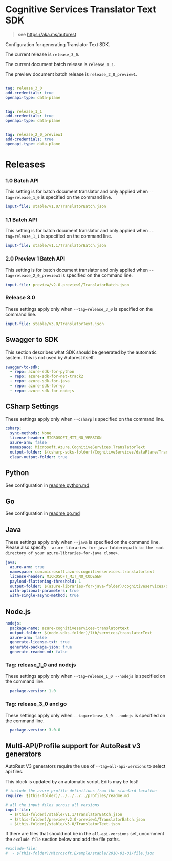 # Cognitive Services Translator Text SDK

> see https://aka.ms/autorest

Configuration for generating Translator Text SDK.

The current release is `release_3_0`.

The current document batch release is `release_1_1`.

The preview document batch release is `release_2_0_preview1`.

``` yaml

tag: release_3_0
add-credentials: true
openapi-type: data-plane
```

``` yaml

tag: release_1_1
add-credentials: true
openapi-type: data-plane
```

``` yaml

tag: release_2_0_preview1
add-credentials: true
openapi-type: data-plane
```

# Releases

### 1.0 Batch API
This setting is for batch document translator and only applied when `--tag=release_1_0` is specified on the command line.
``` yaml $(tag) == 'release_1_0'
input-file: stable/v1.0/TranslatorBatch.json
```

### 1.1 Batch API
This setting is for batch document translator and only applied when `--tag=release_1_1` is specified on the command line.
``` yaml $(tag) == 'release_1_1'
input-file: stable/v1.1/TranslatorBatch.json
```

### 2.0 Preview 1 Batch API
This setting is for batch document translator and only applied when `--tag=release_2_0_preview1` is specified on the command line.
``` yaml $(tag) == 'release_2_0_preview1'
input-file: preview/v2.0-preview1/TranslatorBatch.json
```

### Release 3.0
These settings apply only when `--tag=release_3_0` is specified on the command line.

``` yaml $(tag) == 'release_3_0'
input-file: stable/v3.0/TranslatorText.json
```

## Swagger to SDK

This section describes what SDK should be generated by the automatic system.
This is not used by Autorest itself.

``` yaml $(swagger-to-sdk)
swagger-to-sdk:
  - repo: azure-sdk-for-python
  - repo: azure-sdk-for-net-track2
  - repo: azure-sdk-for-java
  - repo: azure-sdk-for-go
  - repo: azure-sdk-for-nodejs
```

## CSharp Settings
These settings apply only when `--csharp` is specified on the command line.
``` yaml $(csharp)
csharp:
  sync-methods: None
  license-header: MICROSOFT_MIT_NO_VERSION
  azure-arm: false
  namespace: Microsoft.Azure.CognitiveServices.TranslatorText
  output-folder: $(csharp-sdks-folder)/CognitiveServices/dataPlane/TranslatorText/TranslatorText/Generated
  clear-output-folder: true
```

## Python

See configuration in [readme.python.md](./readme.python.md)

## Go

See configuration in [readme.go.md](./readme.go.md)

## Java

These settings apply only when `--java` is specified on the command line.
Please also specify `--azure-libraries-for-java-folder=<path to the root directory of your azure-libraries-for-java clone>`.

``` yaml $(java)
java:
  azure-arm: true
  namespace: com.microsoft.azure.cognitiveservices.translatortext
  license-header: MICROSOFT_MIT_NO_CODEGEN
  payload-flattening-threshold: 1
  output-folder: $(azure-libraries-for-java-folder)/cognitiveservices/data-plane/translatortext
  with-optional-parameters: true
  with-single-async-method: true
```

## Node.js

``` yaml $(nodejs)
nodejs:
  package-name: azure-cognitiveservices-translatortext
  output-folder: $(node-sdks-folder)/lib/services/translatorText
  azure-arm: false
  generate-license-txt: true
  generate-package-json: true
  generate-readme-md: false
```

### Tag: release_1_0 and nodejs

These settings apply only when `--tag=release_1_0 --nodejs` is specified on the command line.

``` yaml $(tag) == 'release_1_0' && $(nodejs)
  package-version: 1.0
```

### Tag: release_3_0 and go

These settings apply only when `--tag=release_3_0 --nodejs` is specified on the command line.

``` yaml $(tag) == 'release_3_0' && $(nodejs)
  package-version: 3.0.0
```

## Multi-API/Profile support for AutoRest v3 generators 

AutoRest V3 generators require the use of `--tag=all-api-versions` to select api files.

This block is updated by an automatic script. Edits may be lost!

``` yaml $(tag) == 'all-api-versions' /* autogenerated */
# include the azure profile definitions from the standard location
require: $(this-folder)/../../../../profiles/readme.md

# all the input files across all versions
input-file:
  - $(this-folder)/stable/v1.1/TranslatorBatch.json
  - $(this-folder)/preview/v2.0-preview1/TranslatorBatch.json
  - $(this-folder)/stable/v3.0/TranslatorText.json

```

If there are files that should not be in the `all-api-versions` set, 
uncomment the  `exclude-file` section below and add the file paths.

``` yaml $(tag) == 'all-api-versions'
#exclude-file: 
#  - $(this-folder)/Microsoft.Example/stable/2010-01-01/file.json
```

